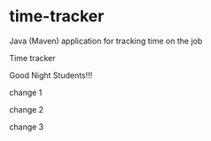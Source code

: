 # time-tracker
Java (Maven) application for tracking time on the job

Time tracker

Good Night Students!!!

change 1

change 2

change 3

